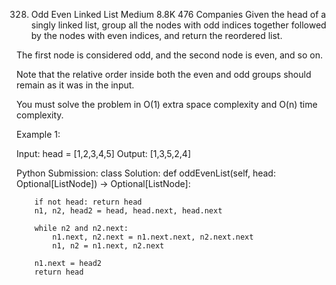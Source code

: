 328. Odd Even Linked List
Medium
8.8K
476
Companies
Given the head of a singly linked list, group all the nodes with odd indices together followed by the nodes with even indices, and return the reordered list.

The first node is considered odd, and the second node is even, and so on.

Note that the relative order inside both the even and odd groups should remain as it was in the input.

You must solve the problem in O(1) extra space complexity and O(n) time complexity.

 

Example 1:


Input: head = [1,2,3,4,5]
Output: [1,3,5,2,4]

Python Submission:
   class Solution:
    def oddEvenList(self, head: Optional[ListNode]) -> Optional[ListNode]:

        if not head: return head                                
        n1, n2, head2 = head, head.next, head.next            
                                                               
        while n2 and n2.next:                                  
            n1.next, n2.next = n1.next.next, n2.next.next      
            n1, n2 = n1.next, n2.next                          
            
        n1.next = head2                                         
        return head